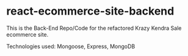 # react-ecommerce-site-backend

This is the Back-End Repo/Code for the refactored Krazy Kendra Sale ecommerce site.

Technologies used: Mongoose, Express, MongoDB